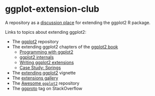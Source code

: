 # ggplot-extension-club
A repository as a [discussion place](https://github.com/teunbrand/ggplot-extension-club/discussions) for extending the ggplot2 R package.

Links to topics about extending ggplot2:
* The [ggplot2](https://github.com/tidyverse/ggplot2) repository
* The extending ggplot2 chapters of the [ggplot2 book](https://ggplot2-book.org/)
  * [Programming with ggplot2](https://ggplot2-book.org/programming.html)
  * [ggplot2 internals](https://ggplot2-book.org/internals.html)
  * [Writing ggplot2 extensions](https://ggplot2-book.org/extensions.html)
  * [Case Study: Springs](https://ggplot2-book.org/spring1.html)
* The [extending ggplot2](https://ggplot2.tidyverse.org/articles/extending-ggplot2.html) vignette
* The [extensions gallery](https://exts.ggplot2.tidyverse.org/gallery/)
* The [Awesome `ggplot2`](https://github.com/erikgahner/awesome-ggplot2) repository
* The [ggproto](https://stackoverflow.com/questions/tagged/ggproto) tag on StackOverflow
